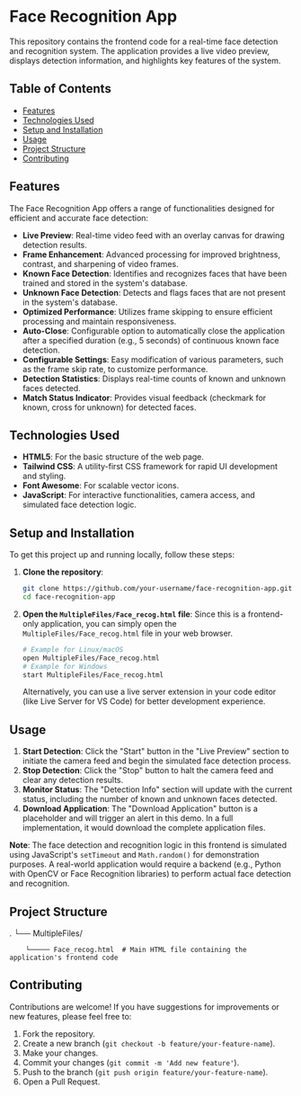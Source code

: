 # Face Recognition App

This repository contains the frontend code for a real-time face detection and recognition system. The application provides a live video preview, displays detection information, and highlights key features of the system.

## Table of Contents

*   [Features](#features)
*   [Technologies Used](#technologies-used)
*   [Setup and Installation](#setup-and-installation)
*   [Usage](#usage)
*   [Project Structure](#project-structure)
*   [Contributing](#contributing)


## Features

The Face Recognition App offers a range of functionalities designed for efficient and accurate face detection:

*   **Live Preview**: Real-time video feed with an overlay canvas for drawing detection results.
*   **Frame Enhancement**: Advanced processing for improved brightness, contrast, and sharpening of video frames.
*   **Known Face Detection**: Identifies and recognizes faces that have been trained and stored in the system's database.
*   **Unknown Face Detection**: Detects and flags faces that are not present in the system's database.
*   **Optimized Performance**: Utilizes frame skipping to ensure efficient processing and maintain responsiveness.
*   **Auto-Close**: Configurable option to automatically close the application after a specified duration (e.g., 5 seconds) of continuous known face detection.
*   **Configurable Settings**: Easy modification of various parameters, such as the frame skip rate, to customize performance.
*   **Detection Statistics**: Displays real-time counts of known and unknown faces detected.
*   **Match Status Indicator**: Provides visual feedback (checkmark for known, cross for unknown) for detected faces.

## Technologies Used

*   **HTML5**: For the basic structure of the web page.
*   **Tailwind CSS**: A utility-first CSS framework for rapid UI development and styling.
*   **Font Awesome**: For scalable vector icons.
*   **JavaScript**: For interactive functionalities, camera access, and simulated face detection logic.

## Setup and Installation

To get this project up and running locally, follow these steps:

1.  **Clone the repository**:
    ```bash
    git clone https://github.com/your-username/face-recognition-app.git
    cd face-recognition-app
    ```

2.  **Open the `MultipleFiles/Face_recog.html` file**:
    Since this is a frontend-only application, you can simply open the `MultipleFiles/Face_recog.html` file in your web browser.

    ```bash
    # Example for Linux/macOS
    open MultipleFiles/Face_recog.html
    # Example for Windows
    start MultipleFiles/Face_recog.html
    ```

    Alternatively, you can use a live server extension in your code editor (like Live Server for VS Code) for better development experience.

## Usage

1.  **Start Detection**: Click the "Start" button in the "Live Preview" section to initiate the camera feed and begin the simulated face detection process.
2.  **Stop Detection**: Click the "Stop" button to halt the camera feed and clear any detection results.
3.  **Monitor Status**: The "Detection Info" section will update with the current status, including the number of known and unknown faces detected.
4.  **Download Application**: The "Download Application" button is a placeholder and will trigger an alert in this demo. In a full implementation, it would download the complete application files.

**Note**: The face detection and recognition logic in this frontend is simulated using JavaScript's `setTimeout` and `Math.random()` for demonstration purposes. A real-world application would require a backend (e.g., Python with OpenCV or Face Recognition libraries) to perform actual face detection and recognition.

## Project Structure

.
└── MultipleFiles/
    
        └───── Face_recog.html  # Main HTML file containing the application's frontend code

## Contributing

Contributions are welcome! If you have suggestions for improvements or new features, please feel free to:

1.  Fork the repository.
2.  Create a new branch (`git checkout -b feature/your-feature-name`).
3.  Make your changes.
4.  Commit your changes (`git commit -m 'Add new feature'`).
5.  Push to the branch (`git push origin feature/your-feature-name`).
6.  Open a Pull Request.

